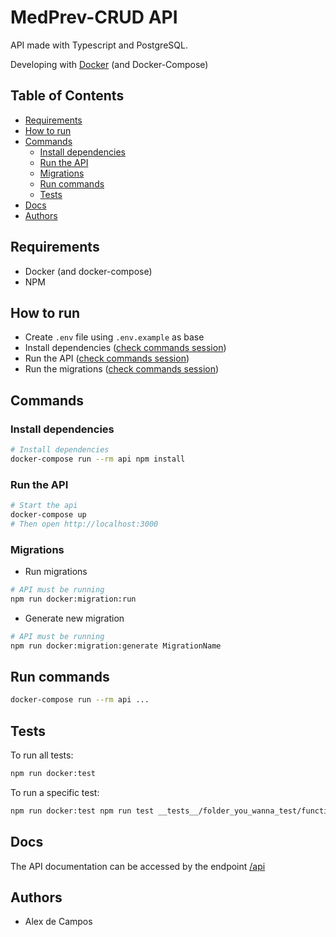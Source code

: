 # MedPrev-CRUD API

API made with Typescript and PostgreSQL.

Developing with [Docker](https://www.docker.com) (and Docker-Compose)

## Table of Contents

- [Requirements](#requirements)
- [How to run](#how-to-run)
- [Commands](#commands)
  - [Install dependencies](#install-dependencies)
  - [Run the API](#run-the-api)
  - [Migrations](#migrations)
  - [Run commands](#run-commands)
  - [Tests](#tests)
- [Docs](#docs)
- [Authors](#authors)

## Requirements

- Docker (and docker-compose)
- NPM

## How to run

- Create `.env` file using `.env.example` as base
- Install dependencies ([check commands session](#commands))
- Run the API ([check commands session](#commands))
- Run the migrations ([check commands session](#commands))

## Commands

### Install dependencies

```bash
# Install dependencies
docker-compose run --rm api npm install
```

### Run the API

```bash
# Start the api
docker-compose up
# Then open http://localhost:3000
```

### Migrations

- Run migrations

```bash
# API must be running
npm run docker:migration:run
```

- Generate new migration

```bash
# API must be running
npm run docker:migration:generate MigrationName
```

## Run commands

```bash
docker-compose run --rm api ...
```

## Tests

To run all tests:

```bash
npm run docker:test
```

To run a specific test:

```bash
npm run docker:test npm run test __tests__/folder_you_wanna_test/functional/...
```

## Docs

The API documentation can be accessed by the endpoint [/api](http://localhost:3000/api)

## Authors

- Alex de Campos
